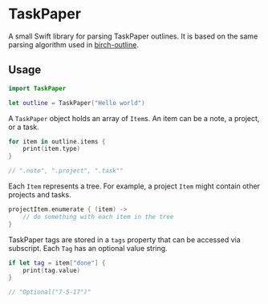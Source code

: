 # TaskPaper
A small Swift library for parsing TaskPaper outlines. It is based on the same parsing algorithm used in [birch-outline](https://github.com/jessegrosjean/birch-outline).

## Usage
```Swift
import TaskPaper

let outline = TaskPaper("Hello world")
```

A `TaskPaper` object holds an array of `Item`s. An item can be a note, a project, or a task.

```Swift
for item in outline.items {
	print(item.type)
}

// ".note", ".project", ".task""
```

Each `Item` represents a tree. For example, a project `Item` might contain other projects and tasks.

```Swift
projectItem.enumerate { (item) ->
	// do something with each item in the tree
}
```

TaskPaper tags are stored in a `tags` property that can be accessed via subscript. Each `Tag` has an optional value string.

```Swift
if let tag = item["done"] {
	print(tag.value)
}

// "Optional("7-5-17")"
```
